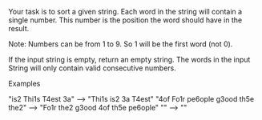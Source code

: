 Your task is to sort a given string. Each word in the string will contain a single number. This number is the position the word should have in the result.

Note: Numbers can be from 1 to 9. So 1 will be the first word (not 0).

If the input string is empty, return an empty string. The words in the input String will only contain valid consecutive numbers.

Examples

"is2 Thi1s T4est 3a" 			 -->  "Thi1s is2 3a T4est"
"4of Fo1r pe6ople g3ood th5e the2"  	 -->  "Fo1r the2 g3ood 4of th5e pe6ople"
"" 		 			 -->  ""
